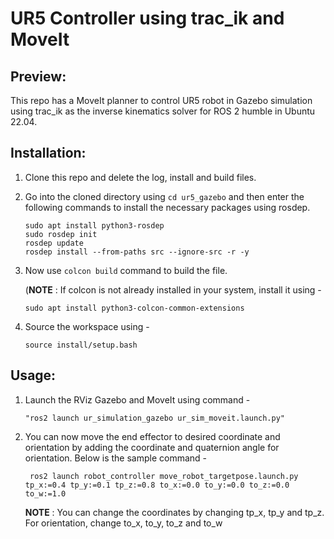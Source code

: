 # UR5 Controller using trac_ik and MoveIt

## Preview:
This repo has a MoveIt planner to control UR5 robot in Gazebo simulation using trac_ik as the inverse kinematics solver for ROS 2 humble in Ubuntu 22.04.
     
## Installation:
  1. Clone this repo and delete the log, install and build files.
  2. Go into the cloned directory using `cd ur5_gazebo` and then enter the following commands to install the necessary packages using rosdep.
     ```
     sudo apt install python3-rosdep
     sudo rosdep init
     rosdep update
     rosdep install --from-paths src --ignore-src -r -y
     ```
  3. Now use `colcon build` command to build the file.

     (**NOTE** : If colcon is not already installed in your system, install it using -
     ```
     sudo apt install python3-colcon-common-extensions
     ```
     
  4. Source the workspace using -
     ```
     source install/setup.bash
     ```

## Usage:
  1. Launch the RViz Gazebo and MoveIt using command -
     ```
     "ros2 launch ur_simulation_gazebo ur_sim_moveit.launch.py"
     ```
     
  2. You can now move the end effector to desired coordinate and orientation by adding the coordinate and quaternion angle for orientation. Below is the          sample command -
     ```
      ros2 launch robot_controller move_robot_targetpose.launch.py tp_x:=0.4 tp_y:=0.1 tp_z:=0.8 to_x:=0.0 to_y:=0.0 to_z:=0.0 to_w:=1.0 
     ```

     **NOTE** : You can change the coordinates by changing tp_x, tp_y and tp_z. For orientation, change to_x, to_y, to_z and to_w      
